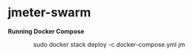 # jmeter-swarm

<b>Running Docker Compose</b>

                sudo docker stack deploy -c docker-compose.yml jm
